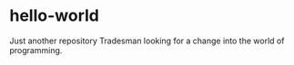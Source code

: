 # hello-world
Just another repository
Tradesman looking for a change into the world of programming. 
